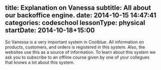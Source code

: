 title: Explanation on Vanessa
subtitle: All about our backoffice engine.
date: 2014-10-15 14:47:41
categories: codeschool
lessonType: physical
startDate: 2014-10-18+15:00
---
So Vanessa is a very important system in Coolblue. All information on products, customers, and orders is registered in this system. Also, the websites use this as a source of information.
To learn about this system we ask you to subscribe to an offline course given by one of your collegues that knows a lot about this system.